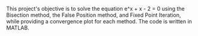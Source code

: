 This project's objective is to solve the equation  e^x + x - 2 = 0  using the Bisection method, the False Position method, and Fixed Point Iteration, while providing a convergence plot for each method. The code is written in MATLAB.
